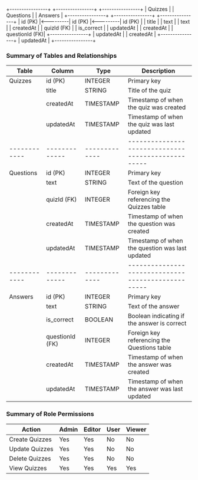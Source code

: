 +----------------+          +----------------+          +----------------+
|     Quizzes    |          |    Questions   |          |     Answers    |
+----------------+          +----------------+          +----------------+
| id (PK)        |<---------| id (PK)        |<---------| id (PK)        |
| title          |          | text           |          | text           |
| createdAt      |          | quizId (FK)    |          | is_correct     |
| updatedAt      |          | createdAt      |          | questionId (FK)|
+----------------+          | updatedAt      |          | createdAt      |
                            +----------------+          | updatedAt      |
                                                        +----------------+


### Summary of Tables and Relationships

| Table      | Column      | Type        | Description                                      |
|------------|-------------|-------------|--------------------------------------------------|
| Quizzes    | id (PK)     | INTEGER     | Primary key                                      |
|            | title       | STRING      | Title of the quiz                                |
|            | createdAt   | TIMESTAMP   | Timestamp of when the quiz was created           |
|            | updatedAt   | TIMESTAMP   | Timestamp of when the quiz was last updated      |
|------------|-------------|-------------|--------------------------------------------------|
| Questions  | id (PK)     | INTEGER     | Primary key                                      |
|            | text        | STRING      | Text of the question                             |
|            | quizId (FK) | INTEGER     | Foreign key referencing the Quizzes table        |
|            | createdAt   | TIMESTAMP   | Timestamp of when the question was created       |
|            | updatedAt   | TIMESTAMP   | Timestamp of when the question was last updated  |
|------------|-------------|-------------|--------------------------------------------------|
| Answers    | id (PK)     | INTEGER     | Primary key                                      |
|            | text        | STRING      | Text of the answer                               |
|            | is_correct  | BOOLEAN     | Boolean indicating if the answer is correct      |
|            | questionId (FK) | INTEGER | Foreign key referencing the Questions table      |
|            | createdAt   | TIMESTAMP   | Timestamp of when the answer was created         |
|            | updatedAt   | TIMESTAMP   | Timestamp of when the answer was last updated    |


### Summary of Role Permissions

| Action          | Admin | Editor | User | Viewer |
|-----------------|-------|--------|------|--------|
| Create Quizzes  | Yes   | Yes    | No   | No     |
| Update Quizzes  | Yes   | Yes    | No   | No     |
| Delete Quizzes  | Yes   | Yes    | No   | No     |
| View Quizzes    | Yes   | Yes    | Yes  | Yes    |



